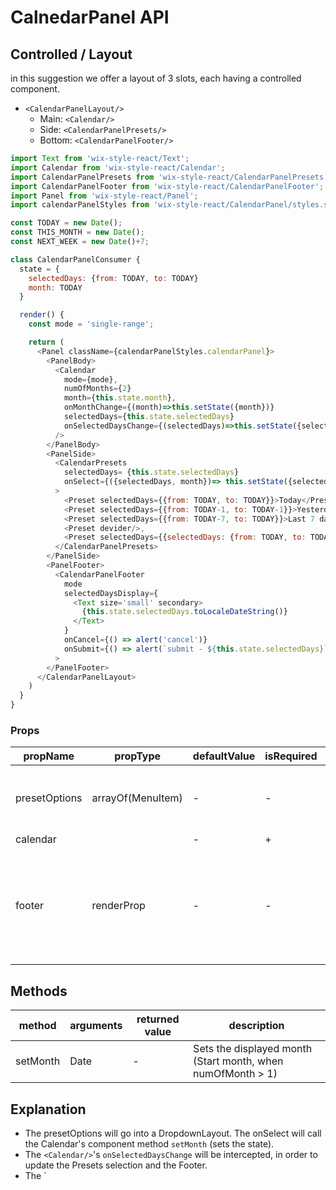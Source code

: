 # CalnedarPanel API

## Controlled / Layout

in this suggestion we offer a layout of 3 slots, each having a controlled component.

- `<CalendarPanelLayout/>`
  - Main:   `<Calendar/>`
  - Side:   `<CalendarPanelPresets/>`
  - Bottom: `<CalendarPanelFooter/>`

```js
import Text from 'wix-style-react/Text';
import Calendar from 'wix-style-react/Calendar';
import CalendarPanelPresets from 'wix-style-react/CalendarPanelPresets';
import CalendarPanelFooter from 'wix-style-react/CalendarPanelFooter';
import Panel from 'wix-style-react/Panel';
import calendarPanelStyles from 'wix-style-react/CalendarPanel/styles.st.css'

const TODAY = new Date();
const THIS_MONTH = new Date();
const NEXT_WEEK = new Date()+7;

class CalendarPanelConsumer {
  state = {
    selectedDays: {from: TODAY, to: TODAY}
    month: TODAY
  }

  render() {
    const mode = 'single-range';

    return (
      <Panel className={calendarPanelStyles.calendarPanel}>
        <PanelBody>
          <Calendar
            mode={mode},
            numOfMonths={2}
            month={this.state.month},
            onMonthChange={(month)=>this.setState({month})}
            selectedDays={this.state.selectedDays}
            onSelectedDaysChange={(selectedDays)=>this.setState({selectedDays})}
          />
        </PanelBody>
        <PanelSide>
          <CalendarPresets
            selectedDays= {this.state.selectedDays}
            onSelect={({selectedDays, month})=> this.setState({selectedDays, month})}
          >
            <Preset selectedDays={{from: TODAY, to: TODAY}}>Today</Preset>,
            <Preset selectedDays={{from: TODAY-1, to: TODAY-1}}>Yesterday</Preset>,
            <Preset selectedDays={{from: TODAY-7, to: TODAY}}>Last 7 days</Preset>,
            <Preset devider/>,
            <Preset selectedDays={{selectedDays: {from: TODAY, to: TODAY+14}}}>Next 14 days</Preset>
          </CalendarPanelPresets>
        </PanelSide>
        <PanelFooter>
          <CalendarPanelFooter
            mode
            selectedDaysDisplay={
              <Text size='small' secondary>
                {this.state.selectedDays.toLocaleDateString()}
              </Text>
            }
            onCancel={() => alert('cancel')}
            onSubmit={() => alert(`submit - ${this.state.selectedDays}`)}
          >
        </PanelFooter>
      </CalendarPanelLayout>
    )
  }
}
```


### Props

| propName       | propType | defaultValue | isRequired | description  |
| ---            | ---      | ---          | ---        | ---          |
| presetOptions | arrayOf(MenuItem) | - | - | Array of options (DropdownLayout options). When undefined, then no SidePane will appear |
| calendar | <Calendar/> | - | + | - |
| footer | renderProp | - | - | A function that renders the footer. When undefined then no Fotter pane will appear. The function receives the Calendar's (selectedDays,mode) argument.|


## Methods

| method   | arguments | returned value | description   |
| -------- | --------- | -------------- | ------------- |
| setMonth | Date      | -        | Sets the displayed month (Start month, when numOfMonth > 1) |

## Explanation

- The presetOptions will go into a DropdownLayout. The onSelect will call the Calendar's component method `setMonth` (sets the state).
- The `<Calendar/>`'s `onSelectedDaysChange` will be intercepted, in order to update the Presets selection and the Footer.
- The `<Calendar/>
